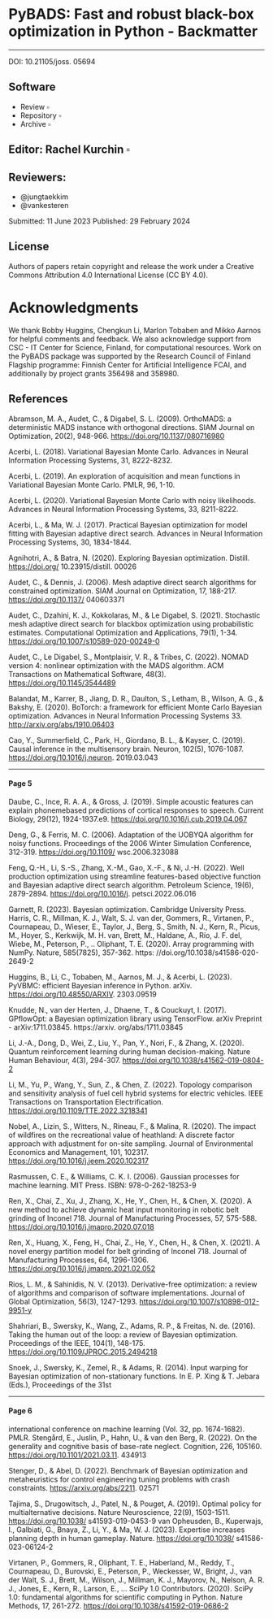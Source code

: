 # PyBADS: Fast and robust black-box optimization in Python - Backmatter

---

DOI: 10.21105/joss. 05694

## Software

- Review $\square$
- Repository $\square$
- Archive $\square$

## Editor: Rachel Kurchin $\square$

## Reviewers:

- @jungtaekkim
- @vankesteren

Submitted: 11 June 2023
Published: 29 February 2024

## License

Authors of papers retain copyright and release the work under a Creative Commons Attribution 4.0 International License (CC BY 4.0).

# Acknowledgments

We thank Bobby Huggins, Chengkun Li, Marlon Tobaben and Mikko Aarnos for helpful comments and feedback. We also acknowledge support from CSC - IT Center for Science, Finland, for computational resources. Work on the PyBADS package was supported by the Research Council of Finland Flagship programme: Finnish Center for Artificial Intelligence FCAI, and additionally by project grants 356498 and 358980.

## References

Abramson, M. A., Audet, C., \& Digabel, S. L. (2009). OrthoMADS: a deterministic MADS instance with orthogonal directions. SIAM Journal on Optimization, 20(2), 948-966. https://doi.org/10.1137/080716980

Acerbi, L. (2018). Variational Bayesian Monte Carlo. Advances in Neural Information Processing Systems, 31, 8222-8232.

Acerbi, L. (2019). An exploration of acquisition and mean functions in Variational Bayesian Monte Carlo. PMLR, 96, 1-10.

Acerbi, L. (2020). Variational Bayesian Monte Carlo with noisy likelihoods. Advances in Neural Information Processing Systems, 33, 8211-8222.

Acerbi, L., \& Ma, W. J. (2017). Practical Bayesian optimization for model fitting with Bayesian adaptive direct search. Advances in Neural Information Processing Systems, 30, 1834-1844.

Agnihotri, A., \& Batra, N. (2020). Exploring Bayesian optimization. Distill. https://doi.org/ 10.23915/distill. 00026

Audet, C., \& Dennis, J. (2006). Mesh adaptive direct search algorithms for constrained optimization. SIAM Journal on Optimization, 17, 188-217. https://doi.org/10.1137/ 040603371

Audet, C., Dzahini, K. J., Kokkolaras, M., \& Le Digabel, S. (2021). Stochastic mesh adaptive direct search for blackbox optimization using probabilistic estimates. Computational Optimization and Applications, 79(1), 1-34. https://doi.org/10.1007/s10589-020-00249-0

Audet, C., Le Digabel, S., Montplaisir, V. R., \& Tribes, C. (2022). NOMAD version 4: nonlinear optimization with the MADS algorithm. ACM Transactions on Mathematical Software, 48(3). https://doi.org/10.1145/3544489

Balandat, M., Karrer, B., Jiang, D. R., Daulton, S., Letham, B., Wilson, A. G., \& Bakshy, E. (2020). BoTorch: a framework for efficient Monte Carlo Bayesian optimization. Advances in Neural Information Processing Systems 33. http://arxiv.org/abs/1910.06403

Cao, Y., Summerfield, C., Park, H., Giordano, B. L., \& Kayser, C. (2019). Causal inference in the multisensory brain. Neuron, 102(5), 1076-1087. https://doi.org/10.1016/j.neuron. 2019.03.043

---

#### Page 5

Daube, C., Ince, R. A. A., \& Gross, J. (2019). Simple acoustic features can explain phonemebased predictions of cortical responses to speech. Current Biology, 29(12), 1924-1937.e9. https://doi.org/10.1016/j.cub.2019.04.067

Deng, G., \& Ferris, M. C. (2006). Adaptation of the UOBYQA algorithm for noisy functions. Proceedings of the 2006 Winter Simulation Conference, 312-319. https://doi.org/10.1109/ wsc.2006.323088

Feng, Q.-H., Li, S.-S., Zhang, X.-M., Gao, X.-F., \& Ni, J.-H. (2022). Well production optimization using streamline features-based objective function and Bayesian adaptive direct search algorithm. Petroleum Science, 19(6), 2879-2894. https://doi.org/10.1016/j. petsci.2022.06.016

Garnett, R. (2023). Bayesian optimization. Cambridge University Press.
Harris, C. R., Millman, K. J., Walt, S. J. van der, Gommers, R., Virtanen, P., Cournapeau, D., Wieser, E., Taylor, J., Berg, S., Smith, N. J., Kern, R., Picus, M., Hoyer, S., Kerkwijk, M. H. van, Brett, M., Haldane, A., Río, J. F. del, Wiebe, M., Peterson, P., .. Oliphant, T. E. (2020). Array programming with NumPy. Nature, 585(7825), 357-362. https: //doi.org/10.1038/s41586-020-2649-2

Huggins, B., Li, C., Tobaben, M., Aarnos, M. J., \& Acerbi, L. (2023). PyVBMC: efficient Bayesian inference in Python. arXiv. https://doi.org/10.48550/ARXIV. 2303.09519

Knudde, N., van der Herten, J., Dhaene, T., \& Couckuyt, I. (2017). GPflowOpt: a Bayesian optimization library using TensorFlow. arXiv Preprint - arXiv:1711.03845. https://arxiv. org/abs/1711.03845

Li, J.-A., Dong, D., Wei, Z., Liu, Y., Pan, Y., Nori, F., \& Zhang, X. (2020). Quantum reinforcement learning during human decision-making. Nature Human Behaviour, 4(3), 294-307. https://doi.org/10.1038/s41562-019-0804-2

Li, M., Yu, P., Wang, Y., Sun, Z., \& Chen, Z. (2022). Topology comparison and sensitivity analysis of fuel cell hybrid systems for electric vehicles. IEEE Transactions on Transportation Electrification. https://doi.org/10.1109/TTE.2022.3218341

Nobel, A., Lizin, S., Witters, N., Rineau, F., \& Malina, R. (2020). The impact of wildfires on the recreational value of heathland: A discrete factor approach with adjustment for on-site sampling. Journal of Environmental Economics and Management, 101, 102317. https://doi.org/10.1016/j.jeem.2020.102317

Rasmussen, C. E., \& Williams, C. K. I. (2006). Gaussian processes for machine learning. MIT Press. ISBN: 978-0-262-18253-9

Ren, X., Chai, Z., Xu, J., Zhang, X., He, Y., Chen, H., \& Chen, X. (2020). A new method to achieve dynamic heat input monitoring in robotic belt grinding of Inconel 718. Journal of Manufacturing Processes, 57, 575-588. https://doi.org/10.1016/j.jmapro.2020.07.018

Ren, X., Huang, X., Feng, H., Chai, Z., He, Y., Chen, H., \& Chen, X. (2021). A novel energy partition model for belt grinding of Inconel 718. Journal of Manufacturing Processes, 64, 1296-1306. https://doi.org/10.1016/j.jmapro.2021.02.052

Rios, L. M., \& Sahinidis, N. V. (2013). Derivative-free optimization: a review of algorithms and comparison of software implementations. Journal of Global Optimization, 56(3), 1247-1293. https://doi.org/10.1007/s10898-012-9951-y

Shahriari, B., Swersky, K., Wang, Z., Adams, R. P., \& Freitas, N. de. (2016). Taking the human out of the loop: a review of Bayesian optimization. Proceedings of the IEEE, 104(1), 148-175. https://doi.org/10.1109/JPROC.2015.2494218

Snoek, J., Swersky, K., Zemel, R., \& Adams, R. (2014). Input warping for Bayesian optimization of non-stationary functions. In E. P. Xing \& T. Jebara (Eds.), Proceedings of the 31st

---

#### Page 6

international conference on machine learning (Vol. 32, pp. 1674-1682). PMLR.
Stengård, E., Juslin, P., Hahn, U., \& van den Berg, R. (2022). On the generality and cognitive basis of base-rate neglect. Cognition, 226, 105160. https://doi.org/10.1101/2021.03.11. 434913

Stenger, D., \& Abel, D. (2022). Benchmark of Bayesian optimization and metaheuristics for control engineering tuning problems with crash constraints. https://arxiv.org/abs/2211. 02571

Tajima, S., Drugowitsch, J., Patel, N., \& Pouget, A. (2019). Optimal policy for multialternative decisions. Nature Neuroscience, 22(9), 1503-1511. https://doi.org/10.1038/ s41593-019-0453-9
van Opheusden, B., Kuperwajs, I., Galbiati, G., Bnaya, Z., Li, Y., \& Ma, W. J. (2023). Expertise increases planning depth in human gameplay. Nature. https://doi.org/10.1038/ s41586-023-06124-2

Virtanen, P., Gommers, R., Oliphant, T. E., Haberland, M., Reddy, T., Cournapeau, D., Burovski, E., Peterson, P., Weckesser, W., Bright, J., van der Walt, S. J., Brett, M., Wilson, J., Millman, K. J., Mayorov, N., Nelson, A. R. J., Jones, E., Kern, R., Larson, E., ... SciPy 1.0 Contributors. (2020). SciPy 1.0: fundamental algorithms for scientific computing in Python. Nature Methods, 17, 261-272. https://doi.org/10.1038/s41592-019-0686-2
